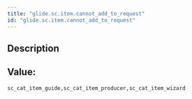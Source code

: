```yaml
---
title: "glide.sc.item.cannot_add_to_request"
id: "glide.sc.item.cannot_add_to_request"
---
```

## Description



## Value: 
```
sc_cat_item_guide,sc_cat_item_producer,sc_cat_item_wizard
```